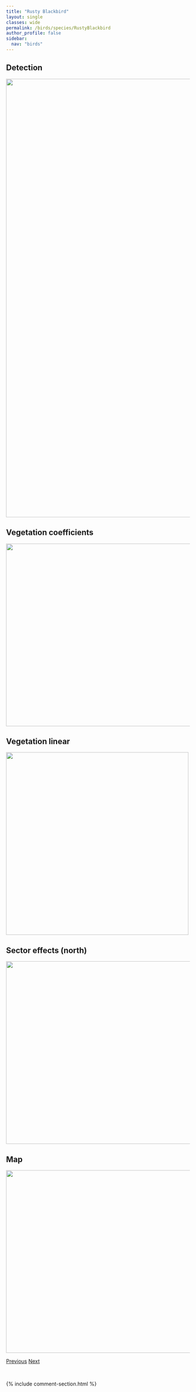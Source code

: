 ```yaml
---
title: "Rusty Blackbird"
layout: single
classes: wide
permalink: /birds/species/RustyBlackbird
author_profile: false
sidebar:
  nav: "birds"
---
```


<h2>Detection</h2>

<a href="https://drive.google.com/uc?export=view&id=1htKkKdZlzQjGki-NK2z5ihtejDqNf5Lt">
<img src="https://drive.google.com/uc?export=view&id=1htKkKdZlzQjGki-NK2z5ihtejDqNf5Lt" height = "1200" width = "800">
</a>

<h2>Vegetation coefficients</h2>

<a href="https://drive.google.com/uc?export=view&id=1IS1QcmYhmCja8tMjQGXCOdnksuHsPDHY">
<img src="https://drive.google.com/uc?export=view&id=1IS1QcmYhmCja8tMjQGXCOdnksuHsPDHY" height = "500" width = "1000">
</a>

<h2>Vegetation linear</h2>

<a href="https://drive.google.com/uc?export=view&id=1NjyBjTEVoXhem-QSRVsfz3ynhZ9lsdkV">
<img src="https://drive.google.com/uc?export=view&id=1NjyBjTEVoXhem-QSRVsfz3ynhZ9lsdkV" height = "500" width = "500">
</a>

<h2>Sector effects (north)</h2>

<a href="https://drive.google.com/uc?export=view&id=1bJctH-_YbArPWegA2ly93xarYDY9HCzi">
<img src="https://drive.google.com/uc?export=view&id=1bJctH-_YbArPWegA2ly93xarYDY9HCzi" height = "500" width = "1000">
</a>

<h2>Map</h2>

<a href="https://drive.google.com/uc?export=view&id=1i61ntF-pXi4GmboHIKDAeXfVTkI1KwUD">
<img src="https://drive.google.com/uc?export=view&id=1i61ntF-pXi4GmboHIKDAeXfVTkI1KwUD" height = "500" width = "1500">
</a>

<a href="/birds/species/RedtailedHawk/" class="pagination--pager" title="Red-tailed Hawk">Previous</a> <a href="/birds/species/RuddyDuck/" class="pagination--pager" title="Ruddy Duck">Next</a>

<p>&nbsp;</p>

{% include comment-section.html %}
